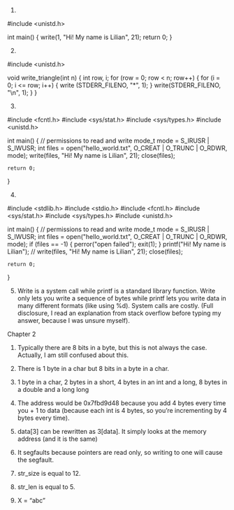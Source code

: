 1)
#include <unistd.h>

int main() {
	write(1, "Hi! My name is Lilian", 21);
	return 0;
}

2)
#include <unistd.h>

void write_triangle(int n) {
	int row, i;
	for (row = 0; row < n; row++) {
		for (i = 0; i <= row; i++) {
			write (STDERR_FILENO, "*", 1);
		}
		write(STDERR_FILENO, "\n", 1);
	}
}

3)
#include <fcntl.h>
#include <sys/stat.h>
#include <sys/types.h>
#include <unistd.h>

int main() {
	// permissions to read and write
	mode_t mode = S_IRUSR | S_IWUSR;
	int files = open("hello_world.txt", O_CREAT | O_TRUNC | O_RDWR, mode);
	write(files, "Hi! My name is Lilian", 21);
	close(files);
	
	return 0;
}

4)
#include <stdlib.h>
#include <stdio.h>
#include <fcntl.h>
#include <sys/stat.h>
#include <sys/types.h>
#include <unistd.h>

int main() {
	// permissions to read and write
	mode_t mode = S_IRUSR | S_IWUSR;
	int files = open("hello_world.txt", O_CREAT | O_TRUNC | O_RDWR, mode);
	if (files == -1) {
		perror("open failed");
		exit(1);
	}
	printf("Hi! My name is Lilian");
	// write(files, "Hi! My name is Lilian", 21);
	close(files);
	
	return 0;
}

5) Write is a system call while printf is a standard library function. Write only lets you write a sequence of bytes while printf lets you write data in many different formats (like using %d). System calls are costly. (Full disclosure, I read an explanation from stack overflow before typing my answer, because I was unsure myself). 


Chapter 2
1) Typically there are 8 bits in a byte, but this is not always the case. Actually, I am still confused about this.

2) There is 1 byte in a char but 8 bits in a byte in a char.

3) 1 byte in a char, 2 bytes in a short, 4 bytes in an int and a long, 8 bytes in a double and a long long

4) The address would be 0x7fbd9d48 because you add 4 bytes every time you + 1 to data (because each int is 4 bytes, so you’re incrementing by 4 bytes every time).

5) data[3] can be rewritten as 3[data]. It simply looks at the memory address (and it is the same)

6) It segfaults because pointers are read only, so writing to one will cause the segfault.

7) str_size is equal to 12.

8) str_len is equal to 5.

9) X = “abc”


